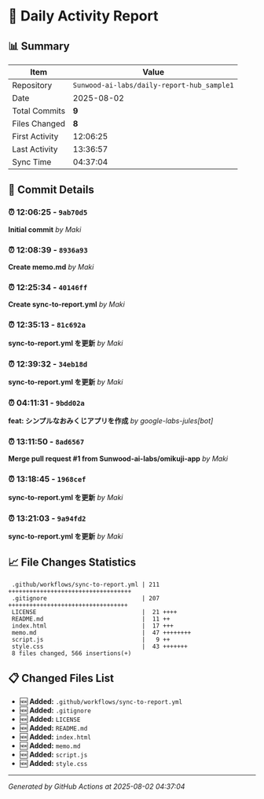# 📅 Daily Activity Report

## 📊 Summary
| Item | Value |
|------|-------|
| Repository | `Sunwood-ai-labs/daily-report-hub_sample1` |
| Date | 2025-08-02 |
| Total Commits | **9** |
| Files Changed | **8** |
| First Activity | 12:06:25 |
| Last Activity | 13:36:57 |
| Sync Time | 04:37:04 |

## 📝 Commit Details

### ⏰ 12:06:25 - `9ab70d5`
**Initial commit**
*by Maki*

### ⏰ 12:08:39 - `8936a93`
**Create memo.md**
*by Maki*

### ⏰ 12:25:34 - `40146ff`
**Create sync-to-report.yml**
*by Maki*

### ⏰ 12:35:13 - `81c692a`
**sync-to-report.yml を更新**
*by Maki*

### ⏰ 12:39:32 - `34eb18d`
**sync-to-report.yml を更新**
*by Maki*

### ⏰ 04:11:31 - `9bdd02a`
**feat: シンプルなおみくじアプリを作成**
*by google-labs-jules[bot]*

### ⏰ 13:11:50 - `8ad6567`
**Merge pull request #1 from Sunwood-ai-labs/omikuji-app**
*by Maki*

### ⏰ 13:18:45 - `1968cef`
**sync-to-report.yml を更新**
*by Maki*

### ⏰ 13:21:03 - `9a94fd2`
**sync-to-report.yml を更新**
*by Maki*

## 📈 File Changes Statistics
```
 .github/workflows/sync-to-report.yml | 211 +++++++++++++++++++++++++++++++++++
 .gitignore                           | 207 ++++++++++++++++++++++++++++++++++
 LICENSE                              |  21 ++++
 README.md                            |  11 ++
 index.html                           |  17 +++
 memo.md                              |  47 ++++++++
 script.js                            |   9 ++
 style.css                            |  43 +++++++
 8 files changed, 566 insertions(+)
```

## 📋 Changed Files List

- 🆕 **Added:** `.github/workflows/sync-to-report.yml`
- 🆕 **Added:** `.gitignore`
- 🆕 **Added:** `LICENSE`
- 🆕 **Added:** `README.md`
- 🆕 **Added:** `index.html`
- 🆕 **Added:** `memo.md`
- 🆕 **Added:** `script.js`
- 🆕 **Added:** `style.css`

---
*Generated by GitHub Actions at 2025-08-02 04:37:04*

